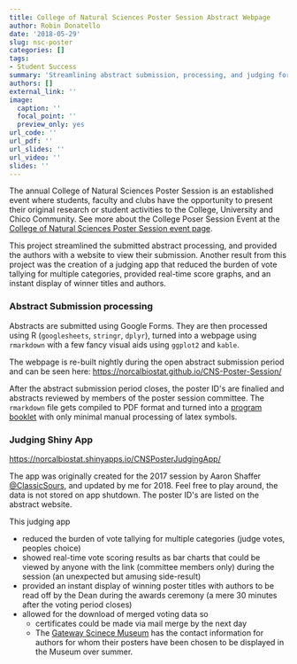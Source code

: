 ```yaml
---
title: College of Natural Sciences Poster Session Abstract Webpage
author: Robin Donatello
date: '2018-05-29'
slug: nsc-poster
categories: []
tags:
- Student Success
summary: 'Streamlining abstract submission, processing, and judging for the annual College Poster Session at CSU, Chico. Pipeline uses Google Forms, R, Markdown, Sweave, LaTeX, GitHub, and Shiny. '
authors: []
external_link: ''
image:
  caption: ''
  focal_point: ''
  preview_only: yes
url_code: ''
url_pdf: ''
url_slides: ''
url_video: ''
slides: ''
---
```



The annual College of Natural Sciences Poster Session is an established event where students, faculty and clubs have the opportunity to present their original research or student activities to the College, University and Chico Community. See more about the College Poser Session Event at the [College of Natural Sciences Poster Session event page](https://www.csuchico.edu/nsci/event/poster.shtml). 

This project streamlined the submitted abstract processing, and provided the authors with a website to view their submission. Another result from this project was the creation of a judging app that reduced the burden of vote tallying for multiple categories, provided real-time score graphs, and an instant display of winner titles and authors.


### Abstract Submission processing

Abstracts are submitted using Google Forms. They are then processed using R (`googlesheets`, `stringr`, `dplyr`), turned into a webpage using `rmarkdown` with a few fancy visual aids using `ggplot2` and `kable`. 

The webpage is re-built nightly during the open abstract submission period and can be seen here: https://norcalbiostat.github.io/CNS-Poster-Session/

After the abstract submission period closes, the poster ID's are finalied and abstracts reviewed by members of the poster session committee. The `rmarkdown` file gets compiled to PDF format and turned into a [program booklet](https://www.csuchico.edu/nsci/_assets/documents/NSC-poster-session-2018-abstract-booklet.pdf) with only minimal manual processing of latex symbols. 

### Judging Shiny App
https://norcalbiostat.shinyapps.io/CNSPosterJudgingApp/ 

The app was originally created for the 2017 session by Aaron Shaffer [@ClassicSours](https://github.com/ClassicSours), and updated by me for 2018. Feel free to play around, the data is not stored on app shutdown. The poster ID's are listed on the abstract website. 

This judging app 

* reduced the burden of vote tallying for multiple categories (judge votes, peoples choice)
* showed real-time vote scoring results as bar charts that could be viewed by anyone with the link (committee members only) during the session (an unexpected but amusing side-result)
* provided an instant display of winning poster titles with authors to be read off by the Dean during the awards ceremony (a mere 30 minutes after the voting period closes)
* allowed for the download of merged voting data so
    - certificates could be made via mail merge by the next day
    - The [Gateway Scinece Museum](http://www.csuchico.edu/gateway/) has the contact information for authors for whom their posters have been chosen to be displayed in the Museum over summer. 
